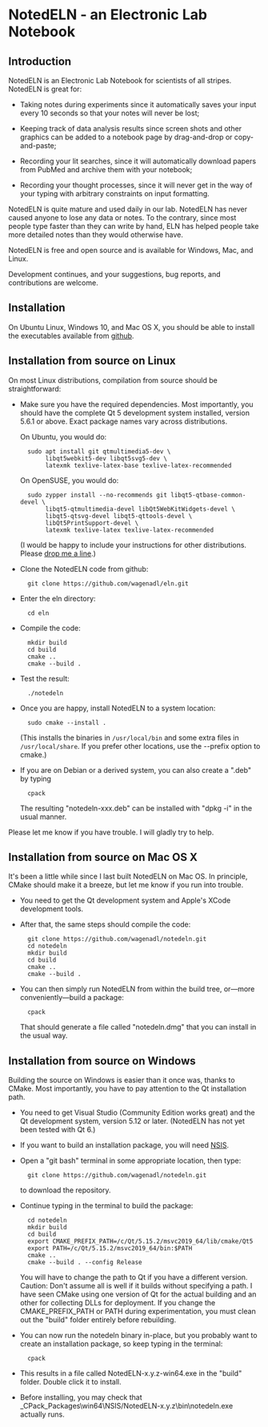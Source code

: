 # NotedELN - an Electronic Lab Notebook

## Introduction

NotedELN is an Electronic Lab Notebook for scientists of all stripes. 
NotedELN is great for:

 *  Taking notes during experiments since it automatically saves your
    input every 10 seconds so that your notes will never be lost;

 *  Keeping track of data analysis results since screen shots and
    other graphics can be added to a notebook page by drag-and-drop or
    copy-and-paste;

 *  Recording your lit searches, since it will automatically download
    papers from PubMed and archive them with your notebook;

 *  Recording your thought processes, since it will never get in the
    way of your typing with arbitrary constraints on input formatting.

NotedELN is quite mature and used daily in our lab. NotedELN has never 
caused anyone to lose any data or notes. To the contrary, since most 
people type faster than they can write by hand, ELN has helped people 
take more detailed notes than they would otherwise have.

NotedELN is free and open source and is available for Windows, Mac, and
Linux.

Development continues, and your suggestions, bug reports, and
contributions are welcome.

## Installation

On Ubuntu Linux, Windows 10, and Mac OS X, you should be able to
install the executables available from [github](https://github.com/wagenadl/notedeln/releases/latest).

## Installation from source on Linux

On most Linux distributions, compilation from source should be
straightforward:

* Make sure you have the required dependencies. Most importantly, you
  should have the complete Qt 5 development system installed, version
  5.6.1 or above. Exact package names vary across distributions.

  On Ubuntu, you would do:

        sudo apt install git qtmultimedia5-dev \
             libqt5webkit5-dev libqt5svg5-dev \
			 latexmk texlive-latex-base texlive-latex-recommended

  On OpenSUSE, you would do:

        sudo zypper install --no-recommends git libqt5-qtbase-common-devel \
             libqt5-qtmultimedia-devel libQt5WebKitWidgets-devel \
             libqt5-qtsvg-devel libqt5-qttools-devel \
             libQt5PrintSupport-devel \
			 latexmk texlive-latex texlive-latex-recommended

  (I would be happy to include your instructions for other
  distributions. Please [drop me a line](mailto:daw@caltech.edu).)

* Clone the NotedELN code from github:

        git clone https://github.com/wagenadl/eln.git

* Enter the eln directory:

        cd eln

* Compile the code:

        mkdir build
        cd build
        cmake ..
        cmake --build .

* Test the result:

        ./notedeln

* Once you are happy, install NotedELN to a system location:

        sudo cmake --install .

  (This installs the binaries in `/usr/local/bin` and some extra files in
  `/usr/local/share`. If you prefer other locations, use the --prefix
  option to cmake.)
  
* If you are on Debian or a derived system, you can also create a ".deb"
  by typing
  
        cpack
		
  The resulting "notedeln-xxx.deb" can be installed with "dpkg -i" in the
  usual manner.

Please let me know if you have trouble. I will gladly try to help.

## Installation from source on Mac OS X

It's been a little while since I last built NotedELN on Mac OS. In principle, 
CMake should make it a breeze, but let me know if you run into trouble.

* You need to get the Qt development system and Apple's XCode
  development tools.

* After that, the same steps should compile the code:

        git clone https://github.com/wagenadl/notedeln.git
        cd notedeln
        mkdir build
        cd build
        cmake ..
        cmake --build .

* You can then simply run NotedELN from within the build tree, or—more
  conveniently—build a package:

        cpack

  That should generate a file called "notedeln.dmg" that you can install
  in the usual way.

## Installation from source on Windows

Building the source on Windows is easier than it once was, thanks to CMake. Most importantly,
you have to pay attention to the Qt installation path. 

* You need to get Visual Studio (Community Edition works great) and the Qt development system,
  version 5.12 or later. (NotedELN has not yet been tested with Qt 6.)

* If you want to build an installation package, you will need 
  [NSIS](https://nsis.sourceforge.io/Download).

* Open a "git bash" terminal in some appropriate location, then type:

        git clone https://github.com/wagenadl/notedeln.git
		
  to download the repository.
  
* Continue typing in the terminal to build the package:

        cd notedeln
        mkdir build
        cd build
        export CMAKE_PREFIX_PATH=/c/Qt/5.15.2/msvc2019_64/lib/cmake/Qt5 
        export PATH=/c/Qt/5.15.2/msvc2019_64/bin:$PATH
        cmake ..
        cmake --build . --config Release
		
  You will have to change the path to Qt if you have a different version.
  Caution: Don't assume all is well if it builds without specifying a path. I have seen CMake using one 
  version of Qt for the actual building and an other for collecting DLLs for deployment. If you 
  change the CMAKE_PREFIX_PATH or PATH during experimentation, you must clean out the "build" folder
  entirely before rebuilding.

* You can now run the notedeln binary in-place, but you probably want to create an installation 
  package, so keep typing in the terminal:

        cpack

* This results in a file called NotedELN-x.y.z-win64.exe in the "build" folder.
  Double click it to install.
	
* Before installing, you may check that \_CPack\_Packages\win64\NSIS/NotedELN-x.y.z\bin\notedeln.exe actually runs.
